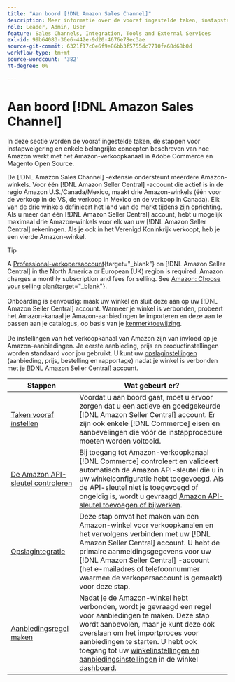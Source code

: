 ```yaml
---
title: "Aan boord [!DNL Amazon Sales Channel]"
description: Meer informatie over de vooraf ingestelde taken, instapstappen en de manier waarop Amazon werkt met Amazon Sales Channel in Adobe Commerce en Magento Open Source.
role: Leader, Admin, User
feature: Sales Channels, Integration, Tools and External Services
exl-id: 99b64083-36e6-442e-9d20-4676e78ec3ae
source-git-commit: 6321f17c0e6f9e86bb3f5755dc7710fa68d68b0d
workflow-type: tm+mt
source-wordcount: '382'
ht-degree: 0%

---
```


# Aan boord [!DNL Amazon Sales Channel]

In deze sectie worden de vooraf ingestelde taken, de stappen voor instapweigering en enkele belangrijke concepten beschreven van hoe Amazon werkt met het Amazon-verkoopkanaal in Adobe Commerce en Magento Open Source.

De [!DNL Amazon Sales Channel] -extensie ondersteunt meerdere Amazon-winkels. Voor één [!DNL Amazon Seller Central] -account die actief is in de regio Amazon U.S./Canada/Mexico, maakt drie Amazon-winkels (één voor de verkoop in de VS, de verkoop in Mexico en de verkoop in Canada). Elk van de drie winkels definieert het land van de markt tijdens zijn oprichting. Als u meer dan één [!DNL Amazon Seller Central] account, hebt u mogelijk maximaal drie Amazon-winkels voor elk van uw [!DNL Amazon Seller Central] rekeningen. Als je ook in het Verenigd Koninkrijk verkoopt, heb je een vierde Amazon-winkel.

>[!TIP]
>
>A [Professional-verkopersaccount](https://sell.amazon.com/){target="_blank"} on [!DNL Amazon Seller Central] in the North America or European (UK) region is required. Amazon charges a monthly subscription and fees for selling. See [Amazon: Choose your selling plan](https://sell.amazon.com/pricing.html){target="_blank"}.<br><br>
>Onboarding is eenvoudig: maak uw winkel en sluit deze aan op uw [!DNL Amazon Seller Central] account.
>Wanneer je winkel is verbonden, probeert het Amazon-kanaal je Amazon-aanbiedingen te importeren en deze aan te passen aan je catalogus, op basis van je [kenmerktoewijzing](./attributes-view.md).<br><br>
>De instellingen van het verkoopkanaal van Amazon zijn van invloed op je Amazon-aanbiedingen. Je eerste aanbieding, prijs en productinstellingen worden standaard voor jou gebruikt. U kunt uw [opslaginstellingen](./ob-store-review.md) (aanbieding, prijs, bestelling en rapportage) nadat je winkel is verbonden met je [!DNL Amazon Seller Central] account.

| Stappen | Wat gebeurt er? |
|---------------------------------------------------------|-------------------------------------------------------------------------------------------------------------------------------------------------------------------------------------------------------------------------------------------------------------------------------------------------------------------------|
| [Taken vooraf instellen](./amazon-pre-setup-tasks.md) | Voordat u aan boord gaat, moet u ervoor zorgen dat u een actieve en goedgekeurde [!DNL Amazon Seller Central] account. Er zijn ook enkele [!DNL Commerce] eisen en aanbevelingen die vóór de instapprocedure moeten worden voltooid. |
| [De Amazon API-sleutel controleren](./amazon-verify-api-key.md) | Bij toegang tot Amazon-verkoopkanaal [!DNL Commerce] controleert en valideert automatisch de Amazon API-sleutel die u in uw winkelconfiguratie hebt toegevoegd. Als de API-sleutel niet is toegevoegd of ongeldig is, wordt u gevraagd [Amazon API-sleutel toevoegen of bijwerken](./amazon-verify-api-key.md). |
| [Opslagintegratie](./store-integration.md) | Deze stap omvat het maken van een Amazon-winkel voor verkoopkanalen en het vervolgens verbinden met uw [!DNL Amazon Seller Central] account. U hebt de primaire aanmeldingsgegevens voor uw [!DNL Amazon Seller Central] -account (het e-mailadres of telefoonnummer waarmee de verkopersaccount is gemaakt) voor deze stap. |
| [Aanbiedingsregel maken](./ob-create-listing-rule.md) | Nadat je de Amazon-winkel hebt verbonden, wordt je gevraagd een regel voor aanbiedingen te maken. Deze stap wordt aanbevolen, maar je kunt deze ook overslaan om het importproces voor aanbiedingen te starten. U hebt ook toegang tot uw [winkelinstellingen en aanbiedingsinstellingen](./ob-store-review.md) in de winkel [dashboard](./amazon-store-dashboard.md). |
